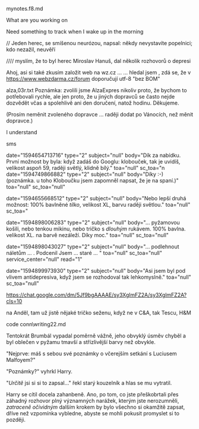 mynotes.f8.md


What are you working on



Need something to track when I wake up in the morning




// Jeden herec, se smíšenou neurózou, napsal: někdy nevystavíte popelnici; kdo nezažil, neuvěří

//// myslím, že to byl herec  Miroslav Hanuš, dal několik rozhovorů o depresi



Ahoj,
asi si také zkusím založit web na wz.cz ...  ... hledal jsem , zdá se, že v https://www.webzdarma.cz/forum doporučují utf-8 "bez BOM"



alza,03r.txt
Poznámka: zvolili jsme AlzaExpres nikoliv proto, že bychom to potřebovali rychle, ale jen proto, že u jiných dopravců se často nejde dozvědět včas a spolehlivě ani den doručení, natož hodinu. Děkujeme.

(Prosím neměnit zvoleného dopravce ... raději dodat po Vánocích, než měnit dopravce.)




I understand 






sms

date="1594654713716" type="2" subject="null" body="Dík za nabídku. První  možnost by byla: když zadáš do Googlu: klobouček, tak je uvidíš, velikost aspoň 59, raději světlý, klidně bílý." toa="null" sc_toa="n
date="1594749866882" type="2" subject="null" body="Díky :-) (poznámka. u toho Kloboučku jsem zapomněl napsat, že je na spaní.)" toa="null" sc_toa="null"

date="1594655668512" type="2" subject="null" body="Nebo lepší druhá možnost: 100% bavlněné *tílko*, velikost XL, barvu raději světlou." toa="null" sc_toa="

date="1594898006283" type="2" subject="null" body="... pyžamovou košili, nebo tenkou mikinu, nebo tričko s *dlouhým* rukávem. 100% bavlna. velikost XL. na barvě nezáleží. Díky moc." toa="null" sc_toa="null"

date="1594898043027" type="2" subject="null" body="... podlehnout náletům  ... . Podcenil Jsem ... staré ... " toa="null" sc_toa="null" service_center="null" read="1"

date="1594899973930" type="2" subject="null" body="Asi jsem byl pod vlivem antidepresiva, když jsem se rozhodoval tak lehkomyslně." toa="null" sc_toa="null"


https://chat.google.com/dm/5Jf9bgAAAAE/sy3XglmFZ2A/sy3XglmFZ2A?cls=10

na Anděl, tam už jistě nějaké tričko seženu, když ne v C&A, tak Tescu, H&M

code conn\writing22.md

<p>Tentokrát Brumbál vypadal poměrně vážně, jeho obvyklý úsměv chyběl a byl oblečen v pyžamu tmavší a střízlivější barvy než obvykle.</span></p>

"Nejprve: máš s sebou své poznámky o včerejším setkání s Luciusem Malfoyem?"</span></p>
<p>"Poznámky?" vyhrkl Harry.</span></p>
<p>"<em>Určitě</em> jsi si si to zapsal..." řekl starý kouzelník a hlas se mu vytratil.</span></p>
<p>Harry se cítil docela zahanbeně. Ano, po tom, co jste přeškobrtali přes záhadný rozhovor plný významných narážek, kterým jste nerozumněli, <em>zatraceně očividným</em> dalším krokem by bylo všechno si okamžitě zapsat, dříve než vzpomínka vybledne, abyste se mohli pokusit promyslet si to později.</span></p>


